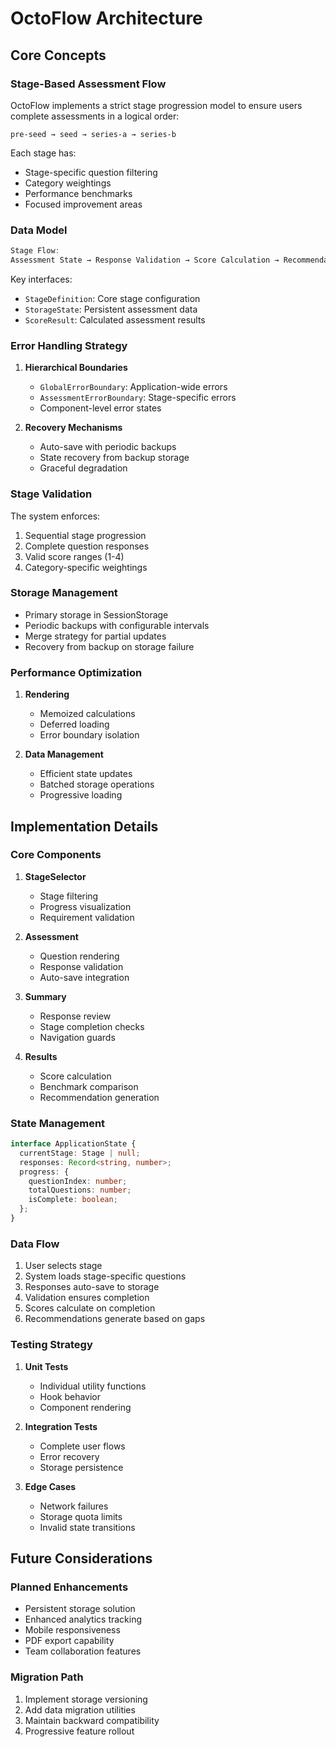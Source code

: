 # OctoFlow Architecture

## Core Concepts

### Stage-Based Assessment Flow
OctoFlow implements a strict stage progression model to ensure users complete assessments in a logical order:

```
pre-seed → seed → series-a → series-b
```

Each stage has:
- Stage-specific question filtering
- Category weightings
- Performance benchmarks
- Focused improvement areas

### Data Model

```typescript
Stage Flow:
Assessment State → Response Validation → Score Calculation → Recommendations
```

Key interfaces:
- `StageDefinition`: Core stage configuration
- `StorageState`: Persistent assessment data
- `ScoreResult`: Calculated assessment results

### Error Handling Strategy

1. **Hierarchical Boundaries**
   - `GlobalErrorBoundary`: Application-wide errors
   - `AssessmentErrorBoundary`: Stage-specific errors
   - Component-level error states

2. **Recovery Mechanisms**
   - Auto-save with periodic backups
   - State recovery from backup storage
   - Graceful degradation

### Stage Validation

The system enforces:
1. Sequential stage progression
2. Complete question responses
3. Valid score ranges (1-4)
4. Category-specific weightings

### Storage Management

- Primary storage in SessionStorage
- Periodic backups with configurable intervals
- Merge strategy for partial updates
- Recovery from backup on storage failure

### Performance Optimization

1. **Rendering**
   - Memoized calculations
   - Deferred loading
   - Error boundary isolation

2. **Data Management**
   - Efficient state updates
   - Batched storage operations
   - Progressive loading

## Implementation Details

### Core Components

1. **StageSelector**
   - Stage filtering
   - Progress visualization
   - Requirement validation

2. **Assessment**
   - Question rendering
   - Response validation
   - Auto-save integration

3. **Summary**
   - Response review
   - Stage completion checks
   - Navigation guards

4. **Results**
   - Score calculation
   - Benchmark comparison
   - Recommendation generation

### State Management

```typescript
interface ApplicationState {
  currentStage: Stage | null;
  responses: Record<string, number>;
  progress: {
    questionIndex: number;
    totalQuestions: number;
    isComplete: boolean;
  };
}
```

### Data Flow

1. User selects stage
2. System loads stage-specific questions
3. Responses auto-save to storage
4. Validation ensures completion
5. Scores calculate on completion
6. Recommendations generate based on gaps

### Testing Strategy

1. **Unit Tests**
   - Individual utility functions
   - Hook behavior
   - Component rendering

2. **Integration Tests**
   - Complete user flows
   - Error recovery
   - Storage persistence

3. **Edge Cases**
   - Network failures
   - Storage quota limits
   - Invalid state transitions

## Future Considerations

### Planned Enhancements
- Persistent storage solution
- Enhanced analytics tracking
- Mobile responsiveness
- PDF export capability
- Team collaboration features

### Migration Path
1. Implement storage versioning
2. Add data migration utilities
3. Maintain backward compatibility
4. Progressive feature rollout
